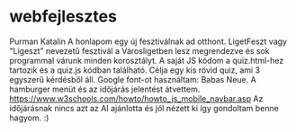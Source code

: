 # webfejlesztes
Purman Katalin
A honlapom egy új fesztiválnak ad otthont. LigetFeszt vagy "Ligeszt" nevezetű fesztivál a Városligetben lesz megrendezve és sok programmal várunk minden korosztályt.
A saját JS kódom a quiz.html-hez tartozik és a quiz.js kódban található. Célja egy kis rövid quiz, ami 3 egyszerű kérdésből áll. 
Google font-ot használtam: Babas Neue.
A hamburger menüt és az időjárás jelentést átvettem. 
	https://www.w3schools.com/howto/howto_js_mobile_navbar.asp
	Az időjárásnak nincs azt az AI ajánlotta és jól nézett ki így gondoltam benne hagyom. :)
